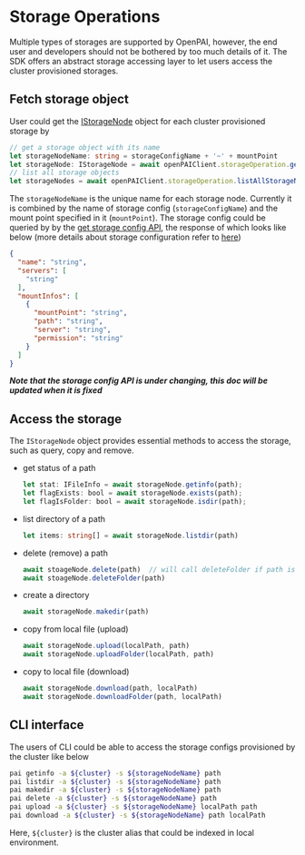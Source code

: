 # Storage Operations

Multiple types of storages are supported by OpenPAI, however, the end user and developers should not be bothered by too much details of it. The SDK offers an abstract storage accessing layer to let users access the cluster provisioned storages.

## Fetch storage object
User could get the [IStorageNode](../src/models/storageOperation.ts#38) object for each cluster provisioned storage by 

```ts
// get a storage object with its name
let storageNodeName: string = storageConfigName + '~' + mountPoint
let storageNode: IStorageNode = await openPAIClient.storageOperation.getStorageNode(storageNodeName)
// list all storage objects
let storageNodes = await openPAIClient.storageOperation.listAllStorageNodes();

```

The `storageNodeName` is the unique name for each storage node. Currently it is combined by the name of storage config (`storageConfigName`) and the mount point specified in it (`mountPoint`). The storage config could be queried by by the [get storage config API](https://redocly.github.io/redoc/?url=https://raw.githubusercontent.com/microsoft/pai/master/src/rest-server/docs/swagger.yaml#operation/getStorageConfigs), the response of which looks like below (more details about storage configuration refer to [here](https://github.com/microsoft/pai/tree/master/contrib/storage_plugin#config-data-structure-))

```json
{
  "name": "string",
  "servers": [
    "string"
  ],
  "mountInfos": [
    {
      "mountPoint": "string",
      "path": "string",
      "server": "string",
      "permission": "string"
    }
  ]
}
```
***Note that the storage config API is under changing, this doc will be updated when it is fixed***

## Access the storage

The `IStorageNode` object provides essential methods to access the storage, such as query, copy and remove. 

- get status of a path

  ```ts
  let stat: IFileInfo = await storageNode.getinfo(path);
  let flagExists: bool = await storageNode.exists(path);
  let flagIsFolder: bool = await storageNode.isdir(path);
  ``` 

- list directory of a path
  ```ts
  let items: string[] = await storageNode.listdir(path)
  ```

- delete (remove) a path
  ```ts
  await stoageNode.delete(path)  // will call deleteFolder if path is a folder
  await stoageNode.deleteFolder(path)
  ```

- create a directory
  ```ts
  await storageNode.makedir(path)
  ```

- copy from local file (upload)
  ```ts
  await storageNode.upload(localPath, path)
  await storageNode.uploadFolder(localPath, path)
  ```

- copy to local file (download)
  ```ts
  await storageNode.download(path, localPath)
  await storageNode.downloadFolder(path, localPath)
  ```

## CLI interface

The users of CLI could be able to access the storage configs provisioned by the cluster like below
```bash
pai getinfo -a ${cluster} -s ${storageNodeName} path
pai listdir -a ${cluster} -s ${storageNodeName} path
pai makedir -a ${cluster} -s ${storageNodeName} path
pai delete -a ${cluster} -s ${storageNodeName} path
pai upload -a ${cluster} -s ${storageNodeName} localPath path
pai download -a ${cluster} -s ${storageNodeName} path localPath

```
Here, `${cluster}` is the cluster alias that could be indexed in local environment.